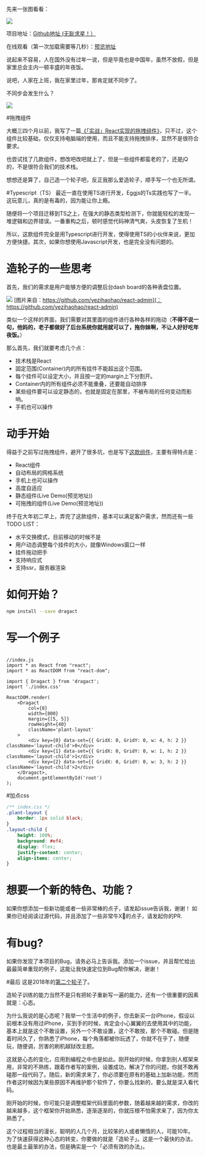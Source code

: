 先来一张图看看：

![](https://pic2.zhimg.com/v2-be78772ecb385c15a93e1624582ef0e5_b.gif)

项目地址：[Github地址 (无耻求星！）](http://htmlpreview.github.io/?https://github.com/215566435/React-dragger-layout/blob/master/build/index.html)

在线观看（第一次加载需要等几秒）：[预览地址](http://link.zhihu.com/?target=http%3A//htmlpreview.github.io/%3Fhttps%3A//github.com/215566435/React-dragger-layout/blob/master/build/index.html)


说起来不容易，人在国外没有过年一说，但是毕竟也是中国年，虽然不放假，但是家里总会主内一顿丰盛的年夜饭。



说吧，人家在上班，我在家里过年，那肯定就不同步了。



不同步会发生什么？

![](https://pic2.zhimg.com/80/v2-b7d3c79ec4c1eac28c42af8d178a38e8_hd.jpg)

#拖拽组件

大概三四个月以前，我写了一篇[《「实战」React实现的拖拽组件》](https://zhuanlan.zhihu.com/p/29608094)，只不过，这个组件比较基础，仅仅支持电脑端的使用，而且不能支持拖拽排序，显然不是很符合要求。

也尝试找了几款组件，想改吧改吧就上了，但是一些组件都蛮老的了，还是jQ的，不是很符合我们的技术栈。



想想还是算了，自己造一个轮子吧，反正我那么爱造轮子，顺手写一个也无所谓。

#Typescript（TS）
最近一直在使用TS进行开发，Eggjs的Ts实践也写了一半。这玩意儿，真的是有毒的，因为能让你上瘾。



随便将一个项目迁移到TS之上，在强大的静态类型检测下，你就能轻松的发现一堆逻辑和边界错误。一番重构之后，顿时感觉代码神清气爽，头皮恢复了生机！



所以，这款组件完全是用Typescript进行开发，使得使用TS的小伙伴来说，更加方便快捷。其次，如果你想使用Javascript开发，也是完全没有问题的。

# 造轮子的一些思考
首先，我们的需求是用户能够方便的调整后台dash board的各种表盘位置。

![](https://pic2.zhimg.com/80/v2-04d984af261c8f0537736920e7c9f055_hd.jpg)
[图片来自：https://github.com/yezihaohao/react-admin](：https://github.com/yezihaohao/react-admin)

类似一个这样的界面，我们需要对其里面的组件进行各种各样的拖动（**不得不说一句，他妈的，老子都做好了后台系统你就用就可以了，拖你妹啊，不让人好好吃年夜饭。**）



那么首先，我们就要考虑几个点：

- 技术栈是React
- 固定范围(Container)内的所有挂件不能超出这个范围。
- 每个挂件可以设定大小，并且按一定的margin上下分割开。
- Container内的所有组件必须不能重叠，还要能自动排序
- 某些组件要可以设定静态的，也就是固定在那里，不被布局的任何变动而影响。
- 手机也可以操作

# 动手开始
得益于之前写过拖拽组件，避开了很多坑，也是写下[这款组件](https://github.com/215566435/Dragact)，主要有得特点是：

- React组件
- 自动布局的网格系统
- 手机上也可以操作
- 高度自适应
- 静态组件(Live Demo(预览地址))
- 可拖拽的组件(Live Demo(预览地址))

终于在大年初二早上，弄完了这款组件，基本可以满足客户需求，然而还有一些TODO LIST：

- 水平交换模式，目前移动的时候不是
- 用户动态调整每个挂件的大小，就像Windows窗口一样
- 挂件拖动把手
- 支持响应式
- 支持ssr，服务器渲染

# 如何开始？
```bash
npm install --save dragact
```
# 写一个例子
```tsx

//index.js
import * as React from "react";
import * as ReactDOM from "react-dom";

import { Dragact } from 'dragact';
import './index.css'

ReactDOM.render(
    <Dragact
        col={8}
        width={800}
        margin={[5, 5]}
        rowHeight={40}
        className='plant-layout'
    >
        <div key={0} data-set={{ GridX: 0, GridY: 0, w: 4, h: 2 }} className='layout-child'>0</div>
        <div key={1} data-set={{ GridX: 0, GridY: 0, w: 1, h: 2 }} className='layout-child'>1</div>
        <div key={2} data-set={{ GridX: 0, GridY: 0, w: 3, h: 2 }} className='layout-child'>2</div>
    </Dragact>,
    document.getElementById('root')
);
```

#加点css
```css
/** index.css */
.plant-layout {
    border: 1px solid black;
}
.layout-child {
    height: 100%;
    background: #ef4;
    display: flex;
    justify-content: center;
    align-items: center;
}
```

# 想要一个新的特色、功能？
 
如果你想添加一些新功能或者一些非常棒的点子，请发起issue告诉我，谢谢！
如果你已经阅读过源代码，并且添加了一些非常牛X🐂的点子，请发起你的PR.
# 有bug?

如果你发现了本项目的Bug，请务必马上告诉我。添加一个issue，并且帮忙给出最最简单重现的例子，这能让我快速定位到Bug帮你解决，谢谢！

#最后
这是2018年的[第二个轮子](https://github.com/215566435/Dragact)了。



造轮子训练的能力当然不是只有把轮子重新写一遍的能力，还有一个很重要的因素就是：心态。



为什么我说的是心态呢？我举一个生活中的例子，你去新买一台iPhone，假设以前根本没有用过iPhone，买到手的时候，肯定会小心翼翼的去使用其中的功能，基本上就是这个不敢设置，另外一个不敢设置，这个不敢按，那个不敢碰。但是随着时间久了，你熟悉了iPhone，每个角落都被你玩透了，你就不在乎了，随便玩，随便调，厉害的刷机越狱改主题。



这就是心态的变化，应用到编程之中也是如此。刚开始的时候，你拿到别人框架来用，非常的不熟练，跟着作者写的案例，设置成功，解决了你的问题，你就不敢再碰那一段代码了。随后，新的需求来了，你必须要在原有的基础上加新功能，然而作者这时候因为某些原因不再维护那个软件了，你要么找新的，要么就是深入看代码。



刚开始的时候，你可能只是调整框架代码里面的参数，随着越来越的需求，你改的越来越多，这个框架你开始熟悉，逐渐逐渐的，你就压根不怕需求来了，因为你太熟悉了。



这个过程相当的漫长，聪明的人几个月，比较笨的人或者懒惰的人，可能10年。为了快速获得这种心态的转变，你要做的就是「造轮子」。这是一个最快的办法，也是最土最笨的办法，但是确实是一个「必须有效的办法」。

